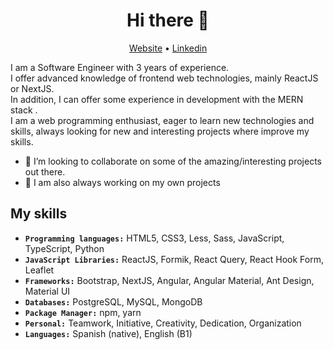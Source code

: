 <h1 align="center">Hi there 👋</h1>

<p align="center">
  <a href="https://portfolio-v2-swart-zeta.vercel.app/">Website</a> •
  <a href="https://www.linkedin.com/in/acm97/">Linkedin</a>
</p>


I am a Software Engineer with 3 years of experience.\
I offer advanced knowledge of frontend web technologies, mainly ReactJS or NextJS.\
In addition, I can offer some experience in development with the MERN stack .\
I am a web programming enthusiast, eager to learn new technologies and skills, always looking for new and interesting projects where improve my skills.

- 👯 I’m looking to collaborate on some of the amazing/interesting projects out there.
- 🌱 I am also always working on my own projects

## My skills

- **``Programming languages:``** HTML5, CSS3, Less, Sass, JavaScript, TypeScript, Python
- **``JavaScript Libraries:``** ReactJS, Formik, React Query, React Hook Form, Leaflet
- **``Frameworks:``** Bootstrap, NextJS, Angular, Angular Material, Ant Design, Material UI
- **``Databases:``** PostgreSQL, MySQL, MongoDB
- **``Package Manager:``** npm, yarn
- **``Personal:``** Teamwork, Initiative, Creativity, Dedication, Organization
- **``Languages:``** Spanish (native), English (B1)
